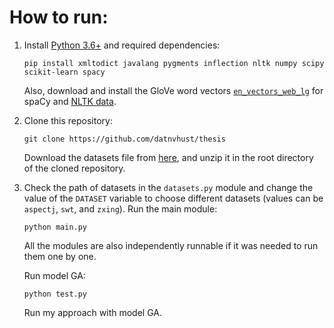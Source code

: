 # How to run:
1. Install [Python 3.6+](https://www.python.org/) and required dependencies:
    ```
    pip install xmltodict javalang pygments inflection nltk numpy scipy scikit-learn spacy
    ```
    Also, download and install the GloVe word vectors [`en_vectors_web_lg`](https://spacy.io/models/en#en_vectors_web_lg) for spaCy and [NLTK data](http://www.nltk.org/data.html).

2. Clone this repository:
    ```
    git clone https://github.com/datnvhust/thesis
    ```
    Download the datasets file from [here](http://www.mediafire.com/file/5x0vjnno666ynst/data.zip/file), and unzip it in the root directory of the cloned repository.
    
3. Check the path of datasets in the `datasets.py` module and change the value of the `DATASET` variable to choose different datasets (values can be `aspectj`, `swt`, and `zxing`).
    Run the main module:
    ```
    python main.py
    ```
    All the modules are also independently runnable if it was needed to run them one by one.

    Run model GA:
    ```
    python test.py
    ```
    Run my approach with model GA.
